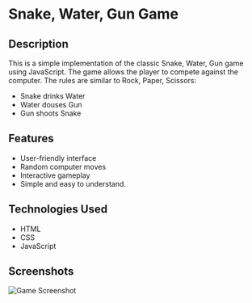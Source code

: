 #  Snake, Water, Gun Game

## Description

This is a simple implementation of the classic Snake, Water, Gun game using JavaScript. The game allows the player to compete against the computer. The rules are similar to Rock, Paper, Scissors:
- Snake drinks Water
- Water douses Gun
- Gun shoots Snake

## Features

- User-friendly interface
- Random computer moves
- Interactive gameplay
- Simple and easy to understand.
   
## Technologies Used

- HTML
- CSS
- JavaScript

## Screenshots

![Game Screenshot](screenshot.png)
